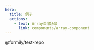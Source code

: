 ```yaml
---
hero:
  title: 例子
  actions:
    - text: Array自增场景
      link: components/array-component
---
```


@formily/test-repo
